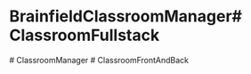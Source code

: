 # BrainfieldClassroomManager#   C l a s s r o o m F u l l s t a c k  
 #   C l a s s r o o m M a n a g e r  
 #   C l a s s r o o m F r o n t A n d B a c k  
 